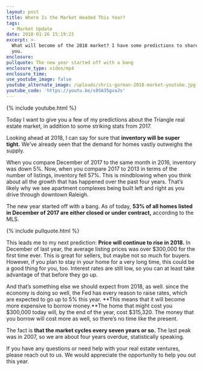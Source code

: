 ```yaml
---
layout: post
title: Where Is the Market Headed This Year?
tags:
  - Market Update
date: 2018-01-26 15:19:23
excerpt: >-
  What will become of the 2018 market? I have some predictions to share with
  you.
enclosure:
pullquote: The new year started off with a bang
enclosure_type: video/mp4
enclosure_time:
use_youtube_image: false
youtube_alternate_image: /uploads/chris-gorman-2018-market-youtube.jpg
youtube_code: 'https://youtu.be/s8SA35gvaJs'
---
```



{% include youtube.html %}

Today I want to give you a few of my predictions about the Triangle real estate market, in addition to some striking stats from 2017.

Looking ahead at 2018, I can say for sure that **inventory will be super tight.** We’ve already seen that the demand for homes vastly outweighs the supply.

When you compare December of 2017 to the same month in 2016, inventory was down 5%. Now, when you compare 2017 to 2013 in terms of the number of listings, inventory fell 57%. This is mindblowing when you think about all the growth that has happened over the past four years. That’s likely why we see apartment complexes being built left and right as you drive through downtown Raleigh.

The new year started off with a bang. As of today, **53% of all homes listed in December of 2017 are either closed or under contract,** according to the MLS.

{% include pullquote.html %}

This leads me to my next prediction: **Price will continue to rise in 2018.** In December of last year, the average listing prices was over $300,000 for the first time ever. This is great for sellers, but maybe not so much for buyers. However, if you plan to stay in your home for a very long time, this could be a good thing for you, too. Interest rates are still low, so you can at least take advantage of that before they go up.

And that’s something else we should expect from 2018, as well. since the economy is doing so well, the Fed has every reason to raise rates, which are expected to go up to 5% this year. **This means that it will become more expensive to borrow money.**The home that might cost you $300,000 today will, by the end of the year, cost $315,320. The money that you borrow will cost more as well, so there’s no time like the present.

The fact is **that the market cycles every seven years or so.** The last peak was in 2007, so we are about four years overdue, statistically speaking.

If you have any questions or need help with your real estate ventures, please reach out to us. We would appreciate the opportunity to help you out this year.